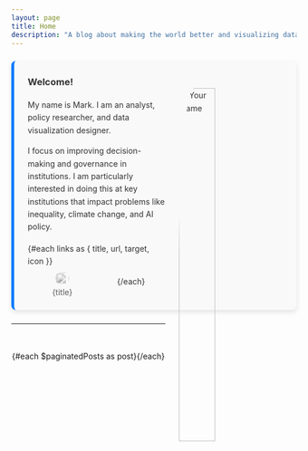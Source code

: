 ```yaml
---
layout: page
title: Home
description: "A blog about making the world better and visualizing data."
---
```


<script>
  import PostItem from "$lib/components/PostItem.svelte";
  import Pagination from "$lib/components/Pagination/Pagination.svelte";
  import { paginatedPosts } from "$lib/components/Pagination/paginatedPosts";
  import Seo from "$lib/components/Seo.svelte";
  import { siteTitle, siteDescription, links, mePic } from "$lib/constants";
  export let data;

  $: ({ posts } = data);
</script>

<div class="card-about">
    <img src="{mePic}" alt="Your Name" class="about-image">
    <h3>Welcome!</h3>
    <div class="about-text">
      <p>My name is Mark. I am an analyst, policy researcher, and data visualization designer.</p>
      <p>I focus on improving decision-making and governance in institutions. I am particularly interested in doing this at key institutions that impact problems like inequality, climate change, and AI policy.</p>
    </div>
    <div class="about-links">
        {#each links as { title, url, target, icon }}
        <div class="link-item">
          <a href="{url}" {target}><img src="{icon}"/><span>{title}</span></a>
        </div>
        {/each}
    </div>

</div>


<hr/>

<div class="projects-container">
{#each $paginatedPosts as post}
  <PostItem {post} />
{/each}
</div>

<Pagination items={posts} itemsPerPage={6} />

<style>
.card-about {
  margin: 24px 0; /* Add some space to the top and bottom */
  color: #333; /* Change the font color */
  background-color: #f9f9f9; /* Add a light background color */
  padding: 24px; /* Add some padding */
  border-radius: 8px; /* Round the corners a bit */
  box-shadow: 0 4px 8px rgba(0, 0, 0, 0.1); /* Add a subtle shadow */
  line-height: 1.6;
  border-left: 5px solid #007bff; /* Bold, colored border line for emphasis */
}

.card-about h3 {
  margin-top: 0;
}

/* Responsive design adjustments */
@media (max-width: 768px) {
    .card-about {
        padding: 16px;
        margin: 16px 0;
    }
    .about-image {
    width: 40% !important;
}
}

.about-image {
    width: 40%; /* Responsive image width */
    max-width: 160px; /* Maximum size */
    height: auto;
    border-radius: 20%; /* Circular image */
    margin: 16px;
    padding: 8px;
    float: right;
}

.about-text {
  margin: 16px 0;
}

.about-links {
    display: flex;
    margin-top: 16px;
    justify-content: space-around;
    align-items: center;
    flex-wrap: wrap;
}

.link-item {
    flex-basis: calc(25% - 10px); /* Adjust the percentage for more or fewer items */
    text-align: center;
    margin-top: 8px;
    opacity: .7;
    filter: grayscale(1);
    transition: filter 200ms ease, transform 400ms ease; 
    line-height: 1;
}

.link-item a {
    text-decoration: none;
    display: flex;
    flex-flow: column;
    align-items: center;
}

.link-item span {
    display: block;
}
.link-item:hover {
    opacity: 1;
    filter: grayscale(0);
    transform: translateY(-3px);
}

.link-item img {
    width: 100%;
    max-width: 24px; /* Adjust based on your preference */
    height: auto;
    border-radius: 8px; /* Optional: for rounded corners */
    margin-bottom: 8px;
}

  .projects-container {
    display: flex;
    max-width: 1000px;
    margin: 3rem auto;
    flex-wrap: wrap;
    justify-content: center;
  }
</style>
